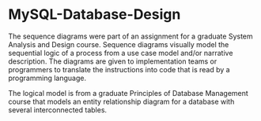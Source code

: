 # MySQL-Database-Design

The sequence diagrams were part of an assignment for a graduate System Analysis and Design course. Sequence diagrams visually model the sequential logic of a process from a use case model and/or narrative description. The diagrams are given to implementation teams or programmers to translate the instructions into code that is read by a programming language. 

The logical model is from a graduate Principles of Database Management course that models an entity relationship diagram for a database with several interconnected tables. 
